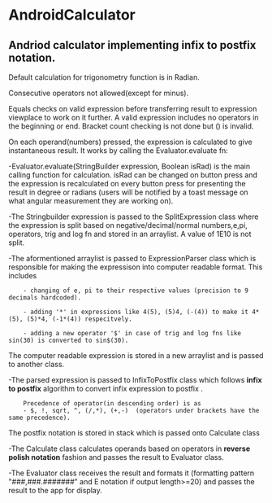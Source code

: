 # AndroidCalculator

## Andriod calculator implementing infix to postfix notation.

Default calculation for trigonometry function is in Radian.

Consecutive operators not allowed(except for minus).

Equals checks on valid expression before transferring result to expression viewplace to work on it further. A
valid expression includes no operators in the beginning or end. Bracket count checking is not done but () is invalid.

On each operand(numbers) pressed, the expression is calculated to give instantaneous result. It works by 
calling the Evaluator.evaluate fn:

-Evaluator.evaluate(StringBuilder expression, Boolean isRad) is the main calling function for calculation. 
isRad can be changed on button press and the expression is recalculated on every button press for presenting 
the result in degree or radians (users will be notified by a toast message on what angular measurement they are 
working on). 

-The Stringbuilder expression is passed to the SplitExpression class where the expression is split based on 
negative/decimal/normal numbers,e,pi, operators, trig and log fn and stored in an arraylist. A value of 1E10
is not split.  

-The aformentioned arraylist is passed to ExpressionParser class which is responsible for making the expressison
into computer readable format. This includes 

        - changing of e, pi to their respective values (precision to 9 decimals hardcoded).

        - adding '*' in expressions like 4(5), (5)4, (-(4)) to make it 4*(5), (5)*4, (-1*(4)) respecitvely.

        - adding a new operator '$' in case of trig and log fns like sin(30) is converted to sin$(30).

The computer readable expression is stored in a new arraylist and is passed to another class. 

-The parsed expression is passed to InfixToPostfix class which follows **infix to postfix** algorithm
to convert infix expression to postfix . 

        Precedence of operator(in descending order) is as 
        - $, !, sqrt, ^, (/,*), (+,-)  (operators under brackets have the same precedence). 
            
The postfix notation is stored in stack which is passed onto Calculate class 

-The Calculate class calculates operands based on operators in **reverse polish notation** fashion and passes the result to Evaluator class.

-The Evaluator class receives the result and formats it (formatting pattern "###,###.#######" and E notation if output length>=20)
and passes the result to the app for display.
   
